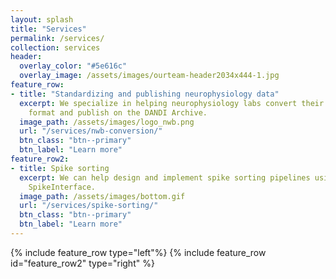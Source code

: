 ```yaml
---
layout: splash
title: "Services"
permalink: /services/
collection: services
header:
  overlay_color: "#5e616c"
  overlay_image: /assets/images/ourteam-header2034x444-1.jpg
feature_row:
- title: "Standardizing and publishing neurophysiology data"
  excerpt: We specialize in helping neurophysiology labs convert their data to the Neurodata Without Borders (NWB) 
    format and publish on the DANDI Archive.
  image_path: /assets/images/logo_nwb.png
  url: "/services/nwb-conversion/"
  btn_class: "btn--primary"
  btn_label: "Learn more"
feature_row2:
- title: Spike sorting
  excerpt: We can help design and implement spike sorting pipelines using state-of-the-art algorithms using
    SpikeInterface.
  image_path: /assets/images/bottom.gif
  url: "/services/spike-sorting/"
  btn_class: "btn--primary"
  btn_label: "Learn more"
---
```


{% include feature_row type="left"%}
{% include feature_row id="feature_row2" type="right" %}
